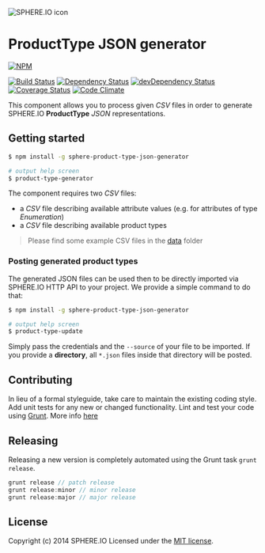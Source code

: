 ![SPHERE.IO icon](https://admin.sphere.io/assets/images/sphere_logo_rgb_long.png)

# ProductType JSON generator

[![NPM](https://nodei.co/npm/sphere-product-type-json-generator.png?downloads=true)](https://www.npmjs.org/package/sphere-product-type-json-generator)

[![Build Status](https://travis-ci.org/sphereio/sphere-product-type-json-generator.png?branch=master)](https://travis-ci.org/sphereio/sphere-product-type-json-generator) [![Dependency Status](https://david-dm.org/sphereio/sphere-product-type-json-generator.png?theme=shields.io)](https://david-dm.org/sphereio/sphere-product-type-json-generator) [![devDependency Status](https://david-dm.org/sphereio/sphere-product-type-json-generator/dev-status.png?theme=shields.io)](https://david-dm.org/sphereio/sphere-product-type-json-generator#info=devDependencies) [![Coverage Status](https://coveralls.io/repos/sphereio/sphere-product-type-json-generator/badge.png?branch=master)](https://coveralls.io/r/sphereio/sphere-product-type-json-generator?branch=master) [![Code Climate](https://codeclimate.com/github/sphereio/sphere-product-type-json-generator.png)](https://codeclimate.com/github/sphereio/sphere-product-type-json-generator)

This component allows you to process given _CSV_ files in order to generate SPHERE.IO **ProductType** _JSON_ representations.

## Getting started

```bash
$ npm install -g sphere-product-type-json-generator

# output help screen
$ product-type-generator
```

The component requires two _CSV_ files:
* a _CSV_ file describing available attribute values (e.g. for attributes of type _Enumeration_)
* a _CSV_ file describing available product types

> Please find some example CSV files in the [data](data) folder


### Posting generated product types
The generated JSON files can be used then to be directly imported via SPHERE.IO HTTP API to your project.
We provide a simple command to do that:

```bash
$ npm install -g sphere-product-type-json-generator

# output help screen
$ product-type-update
```

Simply pass the credentials and the `--source` of your file to be imported. If you provide a **directory**, all `*.json` files inside that directory will be posted.


## Contributing
In lieu of a formal styleguide, take care to maintain the existing coding style. Add unit tests for any new or changed functionality. Lint and test your code using [Grunt](http://gruntjs.com/).
More info [here](CONTRIBUTING.md)

## Releasing
Releasing a new version is completely automated using the Grunt task `grunt release`.

```javascript
grunt release // patch release
grunt release:minor // minor release
grunt release:major // major release
```

## License
Copyright (c) 2014 SPHERE.IO
Licensed under the [MIT license](LICENSE-MIT).

